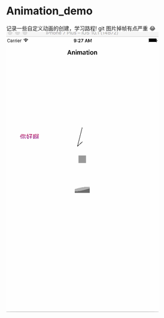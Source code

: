 # Animation_demo
记录一些自定义动画的创建，学习路程!
git 图片掉帧有点严重 😂
![image](https://github.com/chouson/Animation_demo/blob/master/AnimationGIF.gif)
